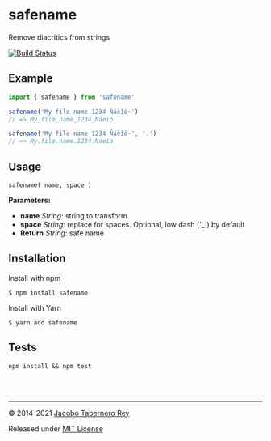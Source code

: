 safename
========

Remove diacritics from strings

[![Build Status](https://travis-ci.org/jacoborus/safename.svg?branch=master)](https://travis-ci.org/jacoborus/safename)


## Example

```js
import { safename } from 'safename'

safename('My file name 1234 Ñáëîò~')
// => My_file_name_1234_Naeio

safename('My file name 1234 Ñáëîò~', '.')
// => My.file.name.1234.Naeio
```

## Usage

```
safename( name, space )
```

**Parameters:**

- **name** *String*: string to transform
- **space** *String*: replace for spaces. Optional, low dash (&#x27;_&#x27;) by default
- **Return** *String*: safe name



## Installation

Install with npm
```
$ npm install safename
```

Install with Yarn
```
$ yarn add safename
```


Tests
-----

```
npm install && npm test
```

<br><br>

---

© 2014-2021 [Jacobo Tabernero Rey](https://github.com/jacoborus)

Released under [MIT License](https://raw.github.com/jacoborus/safename/master/LICENSE)
